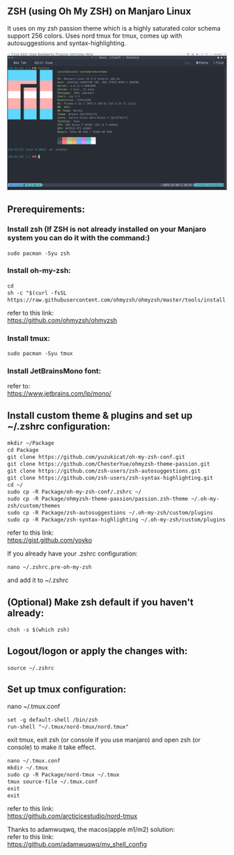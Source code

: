 ## ZSH (using Oh My ZSH) on Manjaro Linux   
It uses on my zsh passion theme which is a highly saturated color schema support 256 colors. Uses nord tmux for tmux, comes up with autosuggestions and syntax-highlighting.   

<p align="center">
  <img src="ohmyzsh_passion_color_schema_nord_tmux.png" width="600"/>
</p>

## Prerequirements:   

### Install zsh (If ZSH is not already installed on your Manjaro system you can do it with the command:)   

```
sudo pacman -Syu zsh
```

### Install oh-my-zsh:   

```
cd
sh -c "$(curl -fsSL https://raw.githubusercontent.com/ohmyzsh/ohmyzsh/master/tools/install.sh)"
```

refer to this link:   
https://github.com/ohmyzsh/ohmyzsh   

### Install tmux:   

```
sudo pacman -Syu tmux
```

### Install JetBrainsMono font:   

refer to:   
https://www.jetbrains.com/lp/mono/   

## Install custom theme & plugins and set up ~/.zshrc configuration:   

```
mkdir ~/Package
cd Package
git clone https://github.com/yuzukicat/oh-my-zsh-conf.git
git clone https://github.com/ChesterYue/ohmyzsh-theme-passion.git
git clone https://github.com/zsh-users/zsh-autosuggestions.git
git clone https://github.com/zsh-users/zsh-syntax-highlighting.git
cd ~/
sudo cp -R Package/oh-my-zsh-conf/.zshrc ~/
sudo cp -R Package/ohmyzsh-theme-passion/passion.zsh-theme ~/.oh-my-zsh/custom/themes
sudo cp -R Package/zsh-autosuggestions ~/.oh-my-zsh/custom/plugins
sudo cp -R Package/zsh-syntax-highlighting ~/.oh-my-zsh/custom/plugins
```

refer to this link:   
https://gist.github.com/yovko   

If you already have your .zshrc configuration:   

```
nano ~/.zshrc.pre-oh-my-zsh
```

and add it to ~/.zshrc   

## (Optional) Make zsh default if you haven't already:   

```
chsh -s $(which zsh)
```

## Logout/logon or apply the changes with:   

```
source ~/.zshrc
```

## Set up tmux configuration:   

nano ~/.tmux.conf   

```
set -g default-shell /bin/zsh
run-shell "~/.tmux/nord-tmux/nord.tmux"
```

exit tmux, exit zsh (or console if you use manjaro) and open zsh (or console) to make it take effect.   

```
nano ~/.tmux.conf
mkdir ~/.tmux
sudo cp -R Package/nord-tmux ~/.tmux
tmux source-file ~/.tmux.conf
exit
exit
```

refer to this link:   
https://github.com/arcticicestudio/nord-tmux   

Thanks to adamwuqwq, the macos(apple m1/m2) solution:   
refer to this link:   
https://github.com/adamwuqwq/my_shell_config   
